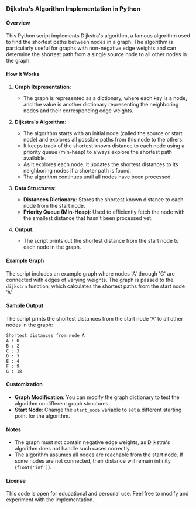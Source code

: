 ### Dijkstra's Algorithm Implementation in Python

#### Overview

This Python script implements Dijkstra's algorithm, a famous algorithm used to find the shortest paths between nodes in a graph. The algorithm is particularly useful for graphs with non-negative edge weights and can determine the shortest path from a single source node to all other nodes in the graph.

#### How It Works

1. **Graph Representation**:
   - The graph is represented as a dictionary, where each key is a node, and the value is another dictionary representing the neighboring nodes and their corresponding edge weights.

2. **Dijkstra's Algorithm**:
   - The algorithm starts with an initial node (called the source or start node) and explores all possible paths from this node to the others.
   - It keeps track of the shortest known distance to each node using a priority queue (min-heap) to always explore the shortest path available.
   - As it explores each node, it updates the shortest distances to its neighboring nodes if a shorter path is found.
   - The algorithm continues until all nodes have been processed.

3. **Data Structures**:
   - **Distances Dictionary**: Stores the shortest known distance to each node from the start node.
   - **Priority Queue (Min-Heap)**: Used to efficiently fetch the node with the smallest distance that hasn't been processed yet.

4. **Output**:
   - The script prints out the shortest distance from the start node to each node in the graph.

#### Example Graph

The script includes an example graph where nodes 'A' through 'G' are connected with edges of varying weights. The graph is passed to the `dijkstra` function, which calculates the shortest paths from the start node 'A'.


#### Sample Output

The script prints the shortest distances from the start node 'A' to all other nodes in the graph:

```
Shortest distances from node A
A : 0
B : 2
C : 3
D : 3
E : 4
F : 9
G : 18
```

#### Customization

- **Graph Modification**: You can modify the graph dictionary to test the algorithm on different graph structures.
- **Start Node**: Change the `start_node` variable to set a different starting point for the algorithm.

#### Notes

- The graph must not contain negative edge weights, as Dijkstra's algorithm does not handle such cases correctly.
- The algorithm assumes all nodes are reachable from the start node. If some nodes are not connected, their distance will remain infinity (`float('inf')`).

#### License

This code is open for educational and personal use. Feel free to modify and experiment with the implementation.
